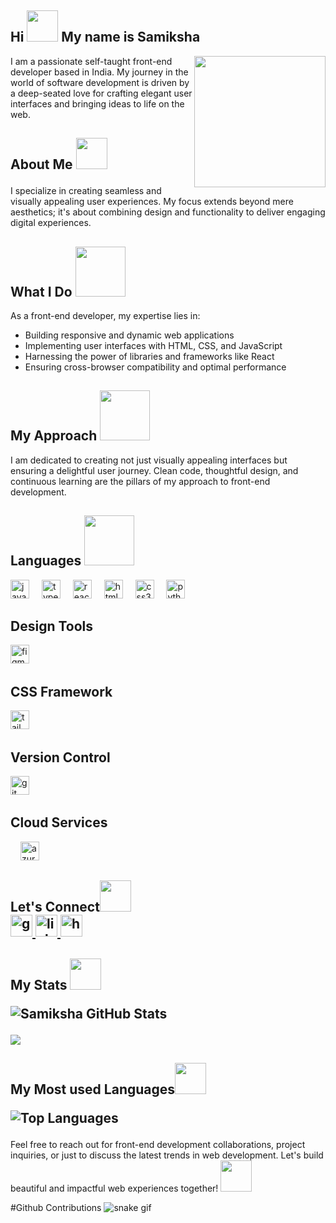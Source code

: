 <h2 align="left">Hi <img height="50" src="https://media.giphy.com/media/FAFo1M7EC4gRZ4HETH/giphy.gif"/> My name is Samiksha</h2>


<img align="right" height="210" src="https://media.giphy.com/media/U1sgOjNqsrIqFWc4mj/giphy.gif"  />

<p>I am a passionate self-taught front-end developer based in India. My journey in the world of software development is driven by a deep-seated love for crafting elegant user interfaces and bringing ideas to life on the web.


<h2>About Me  <img height="50" src="https://media.giphy.com/media/aI7obIZQdn9RUVkBWX/giphy.gif"/></p></h2>
<p>I specialize in creating seamless and visually appealing user experiences. My focus extends beyond mere aesthetics; it's about combining design and functionality to deliver engaging digital experiences. </p>

<h2>What I Do  <img height="80" src="https://media.giphy.com/media/q6HBRVGPBo84SYNSHX/giphy.gif"/></h2>


<p>As a front-end developer, my expertise lies in:

- Building responsive and dynamic web applications
- Implementing user interfaces with HTML, CSS, and JavaScript
- Harnessing the power of libraries and frameworks like React
- Ensuring cross-browser compatibility and optimal performance</p>

<h2> My Approach <img height="80" src="https://media.giphy.com/media/hr3DTQVPJAUGXDLPwm/giphy.gif"/></h2>

<p>I am dedicated to creating not just visually appealing interfaces but ensuring a delightful user journey. Clean code, thoughtful design, and continuous learning are the pillars of my approach to front-end development.</p>



<div align="left">
  <h2>Languages  <img height="80" src="https://media.giphy.com/media/pv8hybpYzhkl1I5Y4Z/giphy.gif"/></h2>
  <img src="https://cdn.jsdelivr.net/gh/devicons/devicon/icons/javascript/javascript-plain.svg" height="30" alt="javascript logo"  />
  <img width="12" />
  <img src="https://cdn.jsdelivr.net/gh/devicons/devicon/icons/typescript/typescript-plain.svg" height="30" alt="typescript logo"  />
  <img width="12" />
  <img src="https://cdn.jsdelivr.net/gh/devicons/devicon/icons/react/react-original.svg" height="30" alt="react logo"  />
  <img width="12" />
  <img src="https://cdn.jsdelivr.net/gh/devicons/devicon/icons/html5/html5-plain-wordmark.svg" height="30" alt="html5 logo"  />
  <img width="12" />
  <img src="https://cdn.jsdelivr.net/gh/devicons/devicon/icons/css3/css3-plain-wordmark.svg" height="30" alt="css3 logo"  />
  <img width="12" />
   <img src="https://cdn.jsdelivr.net/gh/devicons/devicon/icons/python/python-original.svg" height="30" alt="python logo"  />
  <h2>Design Tools</h2>
  <img src="https://cdn.jsdelivr.net/gh/devicons/devicon/icons/figma/figma-original.svg" height="30" alt="figma logo"  />
  <img width="12" />
  <h2>CSS Framework</h2>
  <img src="https://cdn.jsdelivr.net/gh/devicons/devicon/icons/tailwindcss/tailwindcss-plain.svg" height="30" alt="tailwindcss logo"  />
  <img width="12" />
  <h2>Version Control</h2>
  <img src="https://cdn.jsdelivr.net/gh/devicons/devicon/icons/git/git-original.svg" height="30" alt="git logo"  />
  <img width="12" />
 <h2>Cloud Services</h2>
  <img width="12" />
  <img src="https://cdn.jsdelivr.net/gh/devicons/devicon/icons/azure/azure-original.svg" height="30" alt="azure logo"  />
</div>

<h2>Let's Connect<img height="50" src="https://media.giphy.com/media/maPtLNbAsA0pRkozT9/giphy.gif"</h2>
<div align="left">
  <a href="ssamiksha271@gmail.com" target="_blank">
    <img src="https://img.shields.io/static/v1?message=Gmail&logo=gmail&label=&color=D14836&logoColor=white&labelColor=&style=for-the-badge" height="35" alt="gmail logo"  />
  </a>
  <a href="https://www.linkedin.com/in/samikshasharma-dev" target="_blank">
    <img src="https://img.shields.io/static/v1?message=LinkedIn&logo=linkedin&label=&color=0077B5&logoColor=white&labelColor=&style=for-the-badge" height="35" alt="linkedin logo"  />
  </a>
  <a href="https://www.hackerrank.com/profile/ssamiksha271" target="_blank">
    <img src="https://img.shields.io/static/v1?message=HackerRank&logo=hackerrank&label=&color=2EC866&logoColor=white&labelColor=&style=for-the-badge" height="35" alt="hackerrank logo"  />
  </a>
</div>

<h2>My Stats <img height="50" src="https://media.giphy.com/media/1oBwBVLGoLteCP2kyD/giphy.gif"/>

![Samiksha GitHub Stats](https://github-readme-stats.vercel.app/api?username=samiksha1204&theme=vue&show_icons=true)</h2>
<img src="https://github-readme-streak-stats.herokuapp.com/?user=samiksha1204" />
<h2>My Most used Languages<img height="50" src="https://media.giphy.com/media/xZn6QSIyPKNpaTbGa2/giphy.gif"/>

![Top Languages](https://github-readme-stats.vercel.app/api/top-langs/?username=samiksha1204&theme=vue&show_icons=true)</h2>

<p>Feel free to reach out for front-end development collaborations, project inquiries, or just to discuss the latest trends in web development. Let's build beautiful and impactful web experiences together! <img height="50" src="https://media.giphy.com/media/6cfHDQ4NeBk2EltWCs/giphy.gif"/></p>

#Github Contributions
![snake gif](https://github.com/samiksha1204/samiksha1204/blob/output/github-contribution-grid-snake.svg)
  

